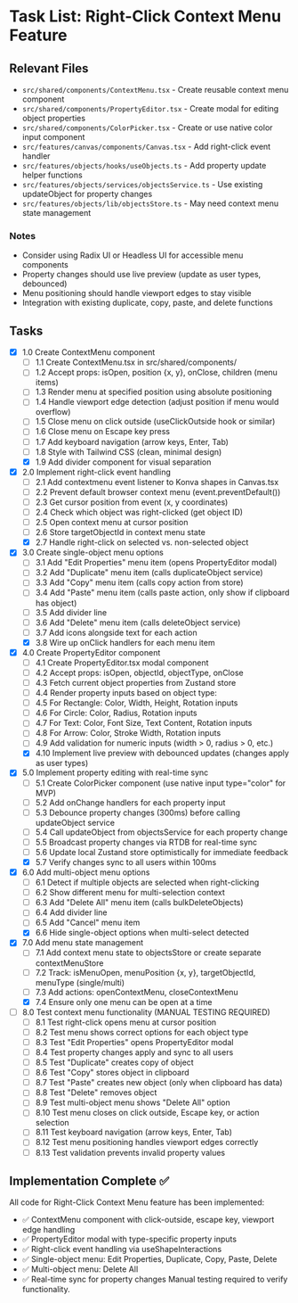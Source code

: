 # Task List: Right-Click Context Menu Feature

## Relevant Files

- `src/shared/components/ContextMenu.tsx` - Create reusable context menu component
- `src/shared/components/PropertyEditor.tsx` - Create modal for editing object properties
- `src/shared/components/ColorPicker.tsx` - Create or use native color input component
- `src/features/canvas/components/Canvas.tsx` - Add right-click event handler
- `src/features/objects/hooks/useObjects.ts` - Add property update helper functions
- `src/features/objects/services/objectsService.ts` - Use existing updateObject for property changes
- `src/features/objects/lib/objectsStore.ts` - May need context menu state management

### Notes

- Consider using Radix UI or Headless UI for accessible menu components
- Property changes should use live preview (update as user types, debounced)
- Menu positioning should handle viewport edges to stay visible
- Integration with existing duplicate, copy, paste, and delete functions

## Tasks

- [x] 1.0 Create ContextMenu component
  - [ ] 1.1 Create ContextMenu.tsx in src/shared/components/
  - [ ] 1.2 Accept props: isOpen, position {x, y}, onClose, children (menu items)
  - [ ] 1.3 Render menu at specified position using absolute positioning
  - [ ] 1.4 Handle viewport edge detection (adjust position if menu would overflow)
  - [ ] 1.5 Close menu on click outside (useClickOutside hook or similar)
  - [ ] 1.6 Close menu on Escape key press
  - [ ] 1.7 Add keyboard navigation (arrow keys, Enter, Tab)
  - [ ] 1.8 Style with Tailwind CSS (clean, minimal design)
  - [x] 1.9 Add divider component for visual separation

- [x] 2.0 Implement right-click event handling
  - [ ] 2.1 Add contextmenu event listener to Konva shapes in Canvas.tsx
  - [ ] 2.2 Prevent default browser context menu (event.preventDefault())
  - [ ] 2.3 Get cursor position from event (x, y coordinates)
  - [ ] 2.4 Check which object was right-clicked (get object ID)
  - [ ] 2.5 Open context menu at cursor position
  - [ ] 2.6 Store targetObjectId in context menu state
  - [x] 2.7 Handle right-click on selected vs. non-selected object

- [x] 3.0 Create single-object menu options
  - [ ] 3.1 Add "Edit Properties" menu item (opens PropertyEditor modal)
  - [ ] 3.2 Add "Duplicate" menu item (calls duplicateObject service)
  - [ ] 3.3 Add "Copy" menu item (calls copy action from store)
  - [ ] 3.4 Add "Paste" menu item (calls paste action, only show if clipboard has object)
  - [ ] 3.5 Add divider line
  - [ ] 3.6 Add "Delete" menu item (calls deleteObject service)
  - [ ] 3.7 Add icons alongside text for each action
  - [x] 3.8 Wire up onClick handlers for each menu item

- [x] 4.0 Create PropertyEditor component
  - [ ] 4.1 Create PropertyEditor.tsx modal component
  - [ ] 4.2 Accept props: isOpen, objectId, objectType, onClose
  - [ ] 4.3 Fetch current object properties from Zustand store
  - [ ] 4.4 Render property inputs based on object type:
  - [ ] 4.5 For Rectangle: Color, Width, Height, Rotation inputs
  - [ ] 4.6 For Circle: Color, Radius, Rotation inputs
  - [ ] 4.7 For Text: Color, Font Size, Text Content, Rotation inputs
  - [ ] 4.8 For Arrow: Color, Stroke Width, Rotation inputs
  - [ ] 4.9 Add validation for numeric inputs (width > 0, radius > 0, etc.)
  - [x] 4.10 Implement live preview with debounced updates (changes apply as user types)

- [x] 5.0 Implement property editing with real-time sync
  - [ ] 5.1 Create ColorPicker component (use native input type="color" for MVP)
  - [ ] 5.2 Add onChange handlers for each property input
  - [ ] 5.3 Debounce property changes (300ms) before calling updateObject service
  - [ ] 5.4 Call updateObject from objectsService for each property change
  - [ ] 5.5 Broadcast property changes via RTDB for real-time sync
  - [ ] 5.6 Update local Zustand store optimistically for immediate feedback
  - [x] 5.7 Verify changes sync to all users within 100ms

- [x] 6.0 Add multi-object menu options
  - [ ] 6.1 Detect if multiple objects are selected when right-clicking
  - [ ] 6.2 Show different menu for multi-selection context
  - [ ] 6.3 Add "Delete All" menu item (calls bulkDeleteObjects)
  - [ ] 6.4 Add divider line
  - [ ] 6.5 Add "Cancel" menu item
  - [x] 6.6 Hide single-object options when multi-select detected

- [x] 7.0 Add menu state management
  - [ ] 7.1 Add context menu state to objectsStore or create separate contextMenuStore
  - [ ] 7.2 Track: isMenuOpen, menuPosition {x, y}, targetObjectId, menuType (single/multi)
  - [ ] 7.3 Add actions: openContextMenu, closeContextMenu
  - [x] 7.4 Ensure only one menu can be open at a time

- [ ] 8.0 Test context menu functionality (MANUAL TESTING REQUIRED)
  - [ ] 8.1 Test right-click opens menu at cursor position
  - [ ] 8.2 Test menu shows correct options for each object type
  - [ ] 8.3 Test "Edit Properties" opens PropertyEditor modal
  - [ ] 8.4 Test property changes apply and sync to all users
  - [ ] 8.5 Test "Duplicate" creates copy of object
  - [ ] 8.6 Test "Copy" stores object in clipboard
  - [ ] 8.7 Test "Paste" creates new object (only when clipboard has data)
  - [ ] 8.8 Test "Delete" removes object
  - [ ] 8.9 Test multi-object menu shows "Delete All" option
  - [ ] 8.10 Test menu closes on click outside, Escape key, or action selection
  - [ ] 8.11 Test keyboard navigation (arrow keys, Enter, Tab)
  - [ ] 8.12 Test menu positioning handles viewport edges correctly
  - [ ] 8.13 Test validation prevents invalid property values

## Implementation Complete ✅
All code for Right-Click Context Menu feature has been implemented:
- ✅ ContextMenu component with click-outside, escape key, viewport edge handling
- ✅ PropertyEditor modal with type-specific property inputs
- ✅ Right-click event handling via useShapeInteractions
- ✅ Single-object menu: Edit Properties, Duplicate, Copy, Paste, Delete
- ✅ Multi-object menu: Delete All
- ✅ Real-time sync for property changes
Manual testing required to verify functionality.

